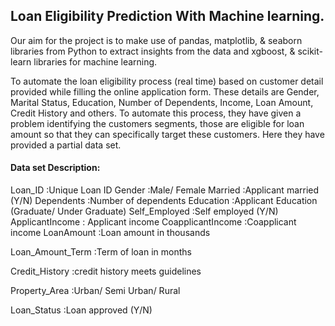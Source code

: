 ## Loan Eligibility Prediction With Machine learning.

Our aim for the project is to make use of pandas, matplotlib, & seaborn libraries from Python to extract insights from the data and xgboost, & scikit-learn libraries for machine learning.

To automate the loan eligibility process (real time) based on customer detail provided while filling the online application form. These details are Gender, Marital Status, Education, Number of Dependents, Income, Loan Amount, Credit History and others. To automate this process, they have given a problem identifying the customers segments, those are eligible for loan amount so that they can specifically target these customers. Here they have provided a partial data set.


#### Data set Description: 
Loan_ID	          :Unique Loan ID
Gender	          :Male/ Female
Married	          :Applicant married (Y/N)
Dependents	      :Number of dependents
Education	        :Applicant Education (Graduate/ Under Graduate)
Self_Employed 	  :Self employed (Y/N)
ApplicantIncome   :	Applicant income
CoapplicantIncome	:Coapplicant income
LoanAmount        :Loan amount in thousands

Loan_Amount_Term	:Term of loan in months

Credit_History    :credit history meets guidelines

Property_Area	    :Urban/ Semi Urban/ Rural

Loan_Status	       :Loan approved (Y/N)
